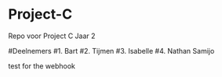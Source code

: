 # Project-C
Repo voor Project C Jaar 2

#Deelnemers
#1. Bart 
#2. Tijmen
#3. Isabelle 
#4. Nathan Samijo

test for the webhook
